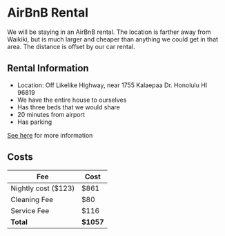 # AirBnB Rental

We will be staying in an AirBnB rental. The location is farther away from
Waikiki, but is much larger and cheaper than anything we could get in that area.
The distance is offset by our car rental.

## Rental Information

* Location: Off Likelike Highway, near 1755 Kalaepaa Dr. Honolulu HI 96819
* We have the entire house to ourselves
* Has three beds that we would share
* 20 minutes from airport
* Has parking

[See here](https://www.airbnb.com/rooms/22974205) for more information

## Costs

| Fee                 | Cost      |
|---------------------|-----------|
| Nightly cost ($123) | $861      |
| Cleaning Fee        | $80       |
| Service Fee         | $116      |
| **Total**           | **$1057** |
